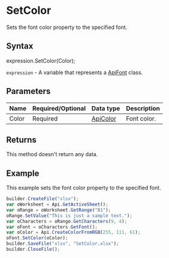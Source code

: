 # SetColor

Sets the font color property to the specified font.

## Syntax

expression.SetColor(Color);

`expression` - A variable that represents a [ApiFont](../ApiFont.md) class.

## Parameters

| **Name** | **Required/Optional** | **Data type** | **Description** |
| ------------- | ------------- | ------------- | ------------- |
| Color | Required | [ApiColor](../../ApiColor/ApiColor.md) | Font color. |

## Returns

This method doesn't return any data.

## Example

This example sets the font color property to the specified font.

```javascript
builder.CreateFile("xlsx");
var oWorksheet = Api.GetActiveSheet();
var oRange = oWorksheet.GetRange("B1");
oRange.SetValue("This is just a sample text.");
var oCharacters = oRange.GetCharacters(9, 4);
var oFont = oCharacters.GetFont();
var oColor = Api.CreateColorFromRGB(255, 111, 61);
oFont.SetColor(oColor);
builder.SaveFile("xlsx", "SetColor.xlsx");
builder.CloseFile();
```